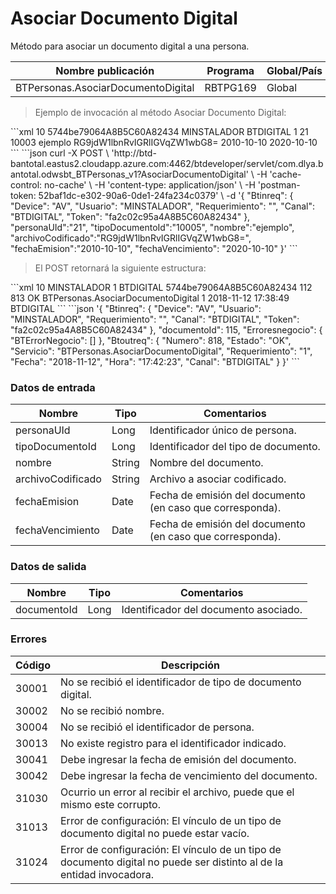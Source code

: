 # Asociar Documento Digital 

Método para asociar un documento digital a una persona. 

Nombre publicación | Programa | Global/País 
--------- | ----------- | ----------- 
BTPersonas.AsociarDocumentoDigital | RBTPG169 | Global 

> Ejemplo de invocación al método Asociar Documento Digital: 

<code-group> 
<code-block title="XML" active> 
```xml 
<soapenv:Envelope xmlns:soapenv="http://schemas.xmlsoap.org/soap/envelope/" xmlns:bts="http://uy.com.dlya.bantotal/BTSOA/"> 
   <soapenv:Header/> 
   <soapenv:Body> 
      <bts:BTPersonas.AsociarDocumentoDigital> 
         <bts:Btinreq> 
            <bts:Device>10</bts:Device> 
            <bts:Token>5744be79064A8B5C60A82434</bts:Token> 
            <bts:Usuario>MINSTALADOR</bts:Usuario> 
            <bts:Canal>BTDIGITAL</bts:Canal> 
            <bts:Requerimiento>1</bts:Requerimiento> 
         </bts:Btinreq> 
         <bts:personaUId>21</bts:personaUId> 
         <bts:tipoDocumentoId>10003</bts:tipoDocumentoId> 
         <bts:nombre>ejemplo</bts:nombre> 
         <bts:archivoCodificado>RG9jdW1lbnRvIGRlIGVqZW1wbG8=</bts:archivoCodificado> 
         <bts:fechaEmision>2010-10-10</bts:fechaEmision> 
         <bts:fechaVencimiento>2020-10-10</bts:fechaVencimiento> 
      </bts:BTPersonas.AsociarDocumentoDigital> 
   </soapenv:Body> 
</soapenv:Envelope> 
``` 
</code-block> 

<code-block title="JSON"> 
```json 
curl -X POST \ 
  'http://btd-bantotal.eastus2.cloudapp.azure.com:4462/btdeveloper/servlet/com.dlya.bantotal.odwsbt_BTPersonas_v1?AsociarDocumentoDigital' \ 
  -H 'cache-control: no-cache' \ 
  -H 'content-type: application/json' \ 
  -H 'postman-token: 52baf1dc-e302-90a6-0de1-24fa234c0379' \ 
  -d '{ 
	"Btinreq": { 
		"Device": "AV", 
		"Usuario": "MINSTALADOR", 
		"Requerimiento": "", 
		"Canal": "BTDIGITAL", 
		"Token": "fa2c02c95a4A8B5C60A82434" 
	}, 
	"personaUId":"21", 
   "tipoDocumentoId":"10005", 
   "nombre":"ejemplo", 
   "archivoCodificado":"RG9jdW1lbnRvIGRlIGVqZW1wbG8=", 
   "fechaEmision":"2010-10-10", 
   "fechaVencimiento": "2020-10-10" 
}' 
``` 
</code-block> 
</code-group> 

> El POST retornará la siguiente estructura: 

<code-group> 
<code-block title="XML" active> 
```xml 
<SOAP-ENV:Envelope xmlns:SOAP-ENV="http://schemas.xmlsoap.org/soap/envelope/" xmlns:xsd="http://www.w3.org/2001/XMLSchema" xmlns:SOAP-ENC="http://schemas.xmlsoap.org/soap/encoding/" xmlns:xsi="http://www.w3.org/2001/XMLSchema-instance"> 
   <SOAP-ENV:Body> 
      <BTPersonas.AsociarDocumentoDigitalResponse xmlns="http://uy.com.dlya.bantotal/BTSOA/"> 
         <Btinreq> 
            <Device>10</Device> 
            <Usuario>MINSTALADOR</Usuario> 
            <Requerimiento>1</Requerimiento> 
            <Canal>BTDIGITAL</Canal> 
            <Token>5744be79064A8B5C60A82434</Token> 
         </Btinreq> 
         <documentoId>112</documentoId> 
         <Erroresnegocio></Erroresnegocio> 
         <Btoutreq> 
            <Numero>813</Numero> 
            <Estado>OK</Estado> 
            <Servicio>BTPersonas.AsociarDocumentoDigital</Servicio> 
            <Requerimiento>1</Requerimiento> 
            <Fecha>2018-11-12</Fecha> 
            <Hora>17:38:49</Hora> 
            <Canal>BTDIGITAL</Canal> 
         </Btoutreq> 
      </BTPersonas.AsociarDocumentoDigitalResponse> 
   </SOAP-ENV:Body> 
</SOAP-ENV:Envelope> 
``` 
</code-block> 

<code-block title="JSON"> 
```json 
'{ 
	"Btinreq": { 
		"Device": "AV", 
		"Usuario": "MINSTALADOR", 
		"Requerimiento": "", 
		"Canal": "BTDIGITAL", 
		"Token": "fa2c02c95a4A8B5C60A82434" 
	}, 
    "documentoId": 115, 
    "Erroresnegocio": { 
        "BTErrorNegocio": [] 
    }, 
    "Btoutreq": { 
        "Numero": 818, 
        "Estado": "OK", 
        "Servicio": "BTPersonas.AsociarDocumentoDigital", 
        "Requerimiento": "1", 
        "Fecha": "2018-11-12", 
        "Hora": "17:42:23", 
        "Canal": "BTDIGITAL" 
    } 
}' 
``` 
</code-block> 
</code-group>  

### Datos de entrada 

Nombre | Tipo | Comentarios 
--------- | ----------- | ----------- 
personaUId | Long | Identificador único de persona. 
tipoDocumentoId | Long | Identificador del tipo de documento. 
nombre | String | Nombre del documento. 
archivoCodificado | String | Archivo a asociar codificado. 
fechaEmision | Date | Fecha de emisión del documento (en caso que corresponda). 
fechaVencimiento | Date | Fecha de emisión del documento (en caso que corresponda). 

### Datos de salida 

Nombre | Tipo | Comentarios 
--------- | ----------- | ----------- 
documentoId | Long | Identificador del documento asociado. 

### Errores 

Código | Descripción 
--------- | ----------- 
30001 | No se recibió el identificador de tipo de documento digital. 
30002 | No se recibió nombre. 
30004 | No se recibió el identificador de persona. 
30013 | No existe registro para el identificador indicado. 
30041 | Debe ingresar la fecha de emisión del documento. 
30042 | Debe ingresar la fecha de vencimiento del documento. 
31030 | Ocurrio un error al recibir el archivo, puede que el mismo este corrupto. 
31013 | Error de configuración: El vínculo de un tipo de documento digital no puede estar vacío. 
31024 | Error de configuración: El vínculo de un tipo de documento digital no puede ser distinto al de la entidad invocadora. 

 
